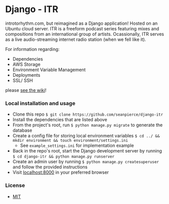 # Django - ITR

introtorhythm.com, but reimagined as a Django application! Hosted on an Ubuntu cloud server. ITR is a freeform podcast series featuring mixes and compositions from an international group of artists. Ocassionally, ITR serves as a live audio-streaming internet radio station (when we fell like it).

For information regarding:

* Dependencies
* AWS Storage
* Environment Variable Management
* Deployments
* SSL/ SSH

please [see the wiki](https://github.com/seanpierce/introtorhythm.com/wiki)!

### Local installation and usage

-   Clone this repo `$ git clone https://github.com/seanpierce/django-itr`
-   Install the dependencies that are listed above
-   From the project's root, run `$ python manage.py migrate` to generate the database
-   Create a config file for storing local environment variables `$ cd ../ && mkdir environment && touch environment/settings.ini`
	-   See `example_settings.ini` for implementation example
-   Back in the repo's root, start the Django development server by running `$ cd django-itr && python manage.py runserver`
-   Create an admin user by running `$ python manage.py createsuperuser` and follow the provided instructions
-   Visit <a href="http://localhost:8000/">localhost:8000</a> in your preferred browser

### License
* [MIT](https://raw.githubusercontent.com/seanpierce/introtorhythm.com/master/LICENSE)
